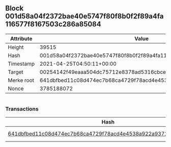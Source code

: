 ## Block 001d58a04f2372bae40e5747f80f8b0f2f89a4fa116577f8167503c286a85084

Attribute | Value
--- | ---
Height | 39515
Hash | 001d58a04f2372bae40e5747f80f8b0f2f89a4fa116577f8167503c286a85084
Timestamp | 2021-04-25T04:50:11+00:00
Target | 00254142f49eaaa504dc75712e8378ad5316cbcead634704b3734b6271167cc4
Merke root | 641dbfbed11c08d474ec7b68ca4729f78acd4e4538a922a9371e6f55674546cc
Nonce | 3785188072

```

```

### Transactions

Hash | Amount
--- | ---
[641dbfbed11c08d474ec7b68ca4729f78acd4e4538a922a9371e6f55674546cc](641dbfbed11c08d474ec7b68ca4729f78acd4e4538a922a9371e6f55674546cc.md) | 10.00000000 SKEPTI 
